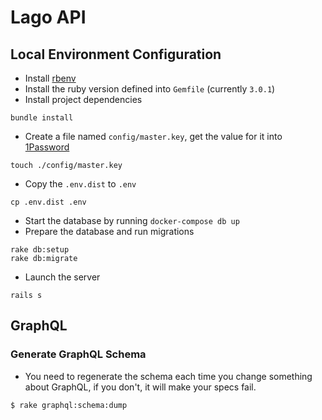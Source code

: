 # Lago API

## Local Environment Configuration

- Install [rbenv](https://github.com/rbenv/rbenv)
- Install the ruby version defined into `Gemfile` (currently `3.0.1`)
- Install project dependencies
```shell
bundle install
```
- Create a file named `config/master.key`, get the value for it into [1Password](https://start.1password.com/open/i?a=CV2K6WPYLZBXXGIKIUYUJOA3Z4&v=4k453pfxong4lipf3oookha7ei&i=kc2v2trpahmnzcl5k3krdl2z3y&h=my.1password.com)
```shell
touch ./config/master.key
```
- Copy the `.env.dist` to `.env`
```shell
cp .env.dist .env
```

- Start the database by running `docker-compose db up`
- Prepare the database and run migrations
```shell
rake db:setup
rake db:migrate
```

- Launch the server
```shell
rails s
```

## GraphQL

### Generate GraphQL Schema

- You need to regenerate the schema each time you change something about GraphQL, if you don't, it will make your specs fail.
```shell
$ rake graphql:schema:dump
```